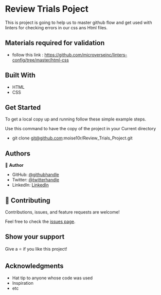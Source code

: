 
# Review Trials Poject

This is project is going to help us to master github flow and get used with linters for checking errors in our css ans Html files.

## Materials required for validation

- follow this link :
  https://github.com/microverseinc/linters-config/tree/master/html-css

## Built With

- HTML
- CSS


## Get Started
To get a local copy up and running follow these simple example steps.

Use this command to have the copy of the project in your Current directory
-  git clone git@github.com:moise10r/Review_Trials_Project.git

## Authors

👤 **Author**

- GitHub: [@githubhandle](https://github.com/moise10r)
- Twitter: [@twitterhandle](https://twitter.com/MRushanika)
- LinkedIn: [LinkedIn](https://www.linkedin.com/in/nganulo-rushanika-mo%C3%AFse-626139197/)

## 🤝 Contributing

Contributions, issues, and feature requests are welcome!

Feel free to check the [issues page](../../issues/).

## Show your support

Give a ⭐️ if you like this project!

## Acknowledgments

- Hat tip to anyone whose code was used
- Inspiration
- etc
